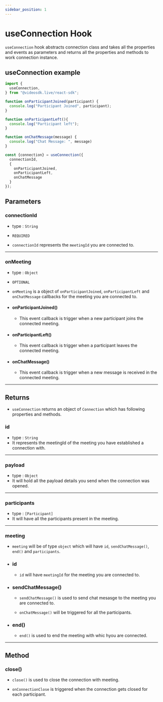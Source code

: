 ```yaml
---
sidebar_position: 1
---
```


# useConnection Hook

`useConnection` hook abstracts connection class and takes all the properties and events as parameters and returns all the properties and methods to work connection instance.

## useConnection example

```jsx title="useConnection react hook"
import {
  useConnection,
} from "@videosdk.live/react-sdk";

function onParticipantJoined(participant) {
  console.log("Participant Joined", participant);
}

function onParticipantLeft(){
  console.log("Participant left");
}

function onChatMessage(message) {
  console.log("Chat Message: ", message)
}

const {connection} = useConnection({
  connectionId,
  {
    onParticipantJoined,
    onParticipantLeft,
    onChatMessage
  }
});
```

## Parameters

### connectionId

- type : `String`
- `REQUIRED`

- `connectionId` represents the `meetingId` you are connected to.

---

### onMeeting

- type : `Object`
- `OPTIONAL`

- `onMeeting` is a object of `onParticipantJoined`, `onParticipantLeft` and `onChatMessage` callbacks for the meeting you are connected to.

- #### onParticipantJoined()

  - This event callback is trigger when a new participant joins the connected meeting.

- #### onParticipantLeft()

  - This event callback is trigger when a participant leaves the connected meeting.

- #### onChatMessage()

  - This event callback is trigger when a new message is received in the connected meeting.

---

## Returns

- `useConnection` returns an object of `Connection` which has following properties and methods.

### id

- type : `String`
- It represents the meetingId of the meeting you have established a connection with.

---

### payload

- type : `Object`
- It will hold all the payload details you send when the connection was opened.

---

### participants

- type : `[Participant]`
- It will have all the participants present in the meeting.

---

### meeting

- `meeting` will be of type `object` which will have `id`, `sendChatMessage()`, `end()` and `participants`.

- ### id

  - `id` will have `meetingId` for the meeting you are connected to.

- ### sendChatMessage()

  - `sendChatMessage()` is used to send chat mesasge to the meeting you are connected to.

  - `onChatMessage()` will be triggered for all the participants.

- ### end()

  - `end()` is used to end the meeting with whic hyou are connected.

---

## Method

### close()

- `close()` is used to close the connection with meeting.

- `onConnectionClose` is triggered when the connection gets closed for each participant.
